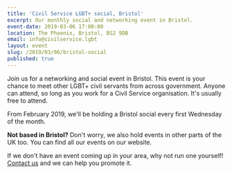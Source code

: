 ```yaml
---
title: 'Civil Service LGBT+ social, Bristol'
excerpt: Our monthly social and networking event in Bristol.
event-date: 2019-03-06 17:00:00
location: The Phoenix, Bristol, BS2 9DB
email: info@civilservice.lgbt
layout: event
slug: /2019/03/06/bristol-social
published: true
---
```

Join us for a networking and social event in Bristol. This event is your chance to meet other LGBT+ civil servants from across government. Anyone can attend, so long as you work for a Civil Service organisation. It's usually free to attend.

From February 2019, we'll be holding a Bristol social every first Wednesday of the month.

**Not based in Bristol?** Don't worry, we also hold events in other parts of the UK too. You can find all our events on our website.

If we don't have an event coming up in your area, why not run one yourself! [Contact us](/about/contact-us/) and we can help you promote it.
